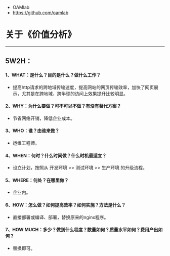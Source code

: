 - OAMlab
- https://github.com/oamlab

# 关于《价值分析》

- ----------------------------

## 5W2H：

#### 1、WHAT：是什么？目的是什么？做什么工作？
- 提高http请求的跨地域传输速度，提高网站的网页传输效率，加快了网页展示，尤其是在跨地域、跨半球的访问上效果提升比较明显。

#### 2、WHY：为什么要做？可不可以不做？有没有替代方案？
- 节省网络开销，降低企业成本。

#### 3、WHO：谁？由谁来做？
- 运维工程师。

#### 4、WHEN：何时？什么时间做？什么时机最适宜？
- 设立计划，按照从 开发环境 >> 测试环境 >> 生产环境 的升级流程。

#### 5、WHERE：何处？在哪里做？
- 企业内。

#### 6、HOW：怎么做？如何提高效率？如何实施？方法是什么？
- 直接部署或编译、部署，替换原来的nginx程序。

#### 7、HOW MUCH：多少？做到什么程度？数量如何？质量水平如何？费用产出如何？
- 替换即可。
